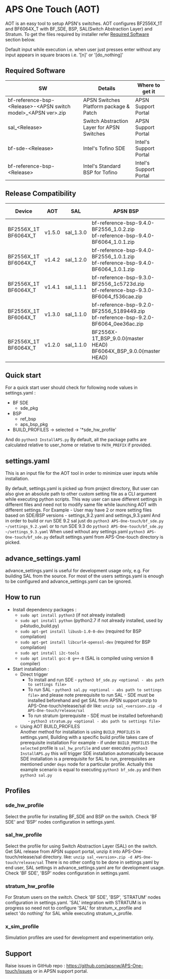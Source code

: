 # APS One Touch (AOT)

AOT is an easy tool to setup APSN's switches. AOT configures BF2556X_1T and BF6064X_T with BF_SDE, BSP, SAL(Switch Abstraction Layer) and Stratum.
To get the files required by installer refer [Required Software](#required-software) section below.

Default input while execution i.e. when user just presses enter without any input appears in square braces i.e. '[n]' or '[do_nothing]'

## Required Software
|SW|Details|Where to get it|
|---|---|---|
|bf-reference-bsp-&lt;Release>-&lt;APSN switch model>_&lt;APSN ver>.zip|APSN Switches Platform package & Patch|APSN Support Portal|
|sal_&lt;Release>|Switch Abstraction Layer for APSN Switches|APSN Support Portal|
|bf-sde-&lt;Release>|Intel's Tofino SDE|Intel's Support Portal|
|bf-reference-bsp-&lt;Release>|Intel's Standard BSP for Tofino|Intel's Support Portal|
 
## Release Compatibility 
|Device|AOT|SAL|APSN BSP|SDE|Ref-BSP|OS (Recommended)|Kernel|
|---|---|---|---|---|---|---|---|
|BF2556X_1T<br>BF6064X_T|v1.5.0|sal_1.3.0|bf-reference-bsp-9.4.0-BF2556_1.0.2.zip<br>bf-reference-bsp-9.4.0-BF6064_1.0.1.zip|BF_SDE_9.4.0|bf-reference-bsp-9.4.0|Ubuntu Server 18.04.4 LTS|5.4.x
|BF2556X_1T<br>BF6064X_T|v1.4.2|sal_1.2.0|bf-reference-bsp-9.4.0-BF2556_1.0.1.zip<br>bf-reference-bsp-9.4.0-BF6064_1.0.1.zip|BF_SDE_9.4.0|bf-reference-bsp-9.4.0|Ubuntu Server 18.04.4 LTS|5.4.x
|BF2556X_1T<br>BF6064X_T|v1.4.1|sal_1.1.1|bf-reference-bsp-9.3.0-BF2556_1c5723d.zip<br>bf-reference-bsp-9.3.0-BF6064_f536cae.zip|BF_SDE_9.3.0|bf-reference-bsp-9.3.0|Ubuntu Server 18.04.4 LTS|5.4.x
|BF2556X_1T<br>BF6064X_T|v1.3.0|sal_1.1.0|bf-reference-bsp-9.2.0-BF2556_5189449.zip<br>bf-reference-bsp-9.2.0-BF6064_0ee36ac.zip|BF_SDE_9.2.0|bf-reference-bsp-9.2.0|Ubuntu Server 18.04.4 LTS|4.15.x
|BF2556X_1T<br>BF6064X_T|v1.2.0|sal_1.1.0|BF2556X-1T_BSP_9.0.0(master HEAD)<br>BF6064X_BSP_9.0.0(master HEAD)|BF_SDE_9.1<br>BF_SDE_9.2|NA|Ubuntu Server 18.04.4 LTS|4.15.x

## Quick start
For a quick start user should check for following node values in settings.yaml :
- BF SDE
  - sde_pkg 
- BSP 
  - ref_bsp
  - aps_bsp_pkg 
- BUILD_PROFILES -> selected -> '*sde_hw_profile'

And do `python3 InstallAPS.py`
By default, all the package paths are calculated relative to user_home or relative to `PATH_PREFIX` if provided.

## settings.yaml
This is an input file for the AOT tool in order to minimize user inputs while installation.

By default, settings.yaml is picked up from project directory, But user can also give an absolute path to other custom setting file as a CLI argument while executing python scripts. 
This way user can save different settings in different files and need not to modify same file while launching AOT with different settings.
For Example - User may have 2 or more setting files based on SDE/BSP versions - settings_9.2.yaml and settings_9.3.yaml
And in order to build or run SDE 9.2 sal just do `python3 APS-One-touch/bf_sde.py ~/settings_9.2.yaml`
or to run SDE 9.3 do `python3 APS-One-touch/bf_sde.py ~/settings_9.3.yaml`
When used without any settings.yaml `python3 APS-One-touch/bf_sde.py` default settings.yaml from APS-One-touch directory is picked.

## advance_settings.yaml
advance_settings.yaml is useful for development usage only, e.g. For building SAL from the source.
For most of the users settings.yaml is enough to be configured and advance_settings.yaml can be ignored.

## How to run

- Install dependency packages :
  - `sudo apt install python3` (if not already installed)
  - `sudo apt install python` (python2.7 if not already installed, used by p4studio_build.py)
  - `sudo apt-get install libusb-1.0-0-dev` (required for BSP compilation)
  - `sudo apt-get install libcurl4-openssl-dev` (required for BSP compilation)
  - `sudo apt install i2c-tools`
  - `sudo apt install gcc-8 g++-8` (SAL is compiled using version 8 compiler)
- Start installation :
  - Direct trigger
    - To install and run SDE - `python3 bf_sde.py <optional - abs path to settings file>`
    - To run SAL - `python3 sal.py <optional - abs path to settings file>`
      and please note prerequisite to run SAL - SDE must be installed beforehand and 
      get SAL from APSN support unzip to APS-One-touch/release/sal dir 
      like: `unzip sal_<version>.zip -d APS-One-touch/release/sal`
    - To run stratum (prerequisite - SDE must be installed beforehand) - `python3 stratum.py <optional - abs path to settings file>`
  - Using AOT BUILD_PROFILES  
  Another method for installation is using `BUILD_PROFILES` in settings.yaml, 
    Building with a specific build profile takes care of prerequisite installation
    For example - if under `BUILD_PROFILES` the `selected` profile is `sal_hw_profile` and user executes `python3 InstallAPS.py` 
    this will trigger SDE installation automatically because SDE installation is a prerequisite for SAL to run, 
    prerequisites are mentioned under `deps` node for a particular profile. Actually this example scenario is equal to executing 
    `python3 bf_sde.py` and then `python3 sal.py`    

## Profiles

### sde_hw_profile
   Select the profile for installing BF_SDE and BSP on the switch. 
   Check 'BF SDE' and 'BSP' nodes configuration in settings.yaml.
   
### sal_hw_profile
   Select the profile for using Switch Abstraction Layer (SAL) on the switch.
   Get SAL release from APSN support portal, unzip it into APS-One-touch/release/sal directory. like: `unzip sal_<version>.zip -d APS-One-touch/release/sal`
   There is no other config to be done in settings.yaml by end user, SAL settings in advance_settings.yaml are for development usage.
   Check 'BF SDE', 'BSP' nodes configuration in settings.yaml.
   
### stratum_hw_profile
   For Stratum users on the switch.
   Check 'BF SDE', 'BSP', 'STRATUM' nodes configuration in settings.yaml.
   'SAL' integration with STRATUM is in progress so need not to configure 'SAL' for stratum_x_profile and  
   select 'do nothing' for SAL while executing stratum_x_profile. 
   
### x_sim_profile 
   Simulation profiles are used for development and experimentation only.

## Support
Raise issues in GitHub repo : <https://github.com/apsnw/APS-One-touch/issues> or in APSN support portal.
